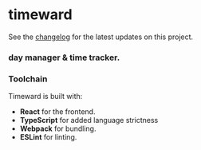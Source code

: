 # timeward

See the [changelog](docs/changelog.md) for the latest updates on this project.

### day manager & time tracker.

### Toolchain

Timeward is built with:
- **React** for the frontend.
- **TypeScript** for added language strictness
- **Webpack** for bundling.
- **ESLint** for linting.